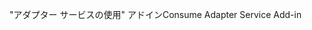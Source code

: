 <span data-ttu-id="3ced7-101">"アダプター サービスの使用" アドイン</span><span class="sxs-lookup"><span data-stu-id="3ced7-101">Consume Adapter Service Add-in</span></span>